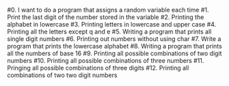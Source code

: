 #0. I want to do a program that assigns a random variable each time #1. Print the last digit of the number stored in the variable #2. Printing the alphabet in lowercase #3. Printing letters in lowercase and upper case #4. Printing all the letters except q and e #5. Writing a program that prints all single digit numbers #6. Printing out numbers without using char #7. Write a program that prints the lowercase alphabet #8. Writing a program that prints all the numbers of base 16 #9. Printing all possible combinations of two digit numbers #10. Printing all possible combinations of three numbers #11. Pringing all possible combinations of three digits #12. Printing all combinations of two two digit numbers

